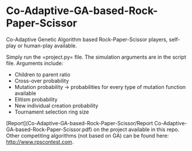 # Co-Adaptive-GA-based-Rock-Paper-Scissor
Co-Adaptive Genetic Algorithm based Rock-Paper-Scissor players, self-play or human-play available.

Simply run the =project.py= file. The simulation arguments are in the script file. Arguments include:
+ Children to parent ratio
+ Cross-over probability
+ Mutation probability -> probabilities for every type of mutation function available
+ Elitism probability
+ New individual creation probability
+ Tournament selection ring size

[Report](Co-Adaptive-GA-based-Rock-Paper-Scissor/Report Co-Adaptive-GA-based-Rock-Paper-Scissor.pdf) on the project available in this repo.
Other competiting algorithms (not based on GA) can be found here: http://www.rpscontest.com.
